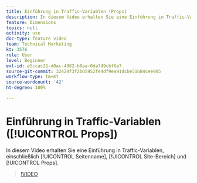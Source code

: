 ```yaml
---
title: Einführung in Traffic-Variablen (Props)
description: In diesem Video erhalten Sie eine Einführung in Traffic-Variablen, einschließlich „Seitenname“, „Site-Bereich“ und „Props“.
feature: Dimensions
topics: null
activity: use
doc-type: feature video
team: Technical Marketing
kt: 3576
role: User
level: Beginner
exl-id: e5ccac21-d0ac-4882-b8aa-0da749cbf6e7
source-git-commit: 32424f3f2b05952fe4df9ea91dcbe51684cee905
workflow-type: tm+mt
source-wordcount: '42'
ht-degree: 100%

---
```


# Einführung in Traffic-Variablen ([!UICONTROL Props])

In diesem Video erhalten Sie eine Einführung in Traffic-Variablen, einschließlich [!UICONTROL Seitenname], [!UICONTROL Site-Bereich] und [!UICONTROL Props].

>[!VIDEO](https://video.tv.adobe.com/v/28767/?quality=12)
